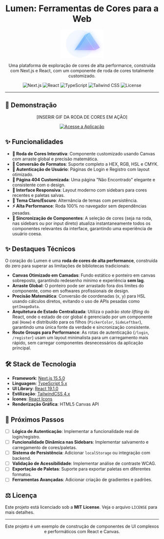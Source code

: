 <div align="center">

# Lumen: Ferramentas de Cores para a Web

</div>

<p align="center">
  <img src="./public/logoSemNome.svg" alt="Lumen Logo" width="140">
</p>

<p align="center">
  Uma plataforma de exploração de cores de alta performance, construída com Next.js e React, com um componente de roda de cores totalmente customizado.
</p>

<p align="center">
  <img src="https://img.shields.io/badge/Next.js-15.5.0-blue?logo=nextdotjs" alt="Next.js">
  <img src="https://img.shields.io/badge/React-19.1.0-blue?logo=react" alt="React">
  <img src="https://img.shields.io/badge/TypeScript-5.x-blue?logo=typescript" alt="TypeScript">
  <img src="https://img.shields.io/badge/Tailwind_CSS-4.x-blue?logo=tailwindcss" alt="Tailwind CSS">
  <img src="https://img.shields.io/badge/License-MIT-green" alt="License">
</p>

---

## 🎥 Demonstração

<p align="center">
  [INSERIR GIF DA RODA DE CORES EM AÇÃO]
</p>

<p align="center">
  <a href="https://lumen-ashy.vercel.app" target="_blank">
    <img src="https://img.shields.io/badge/🌐_Acesse_a_Aplicação-000000?style=for-the-badge&logo=vercel&logoColor=white" alt="Acesse a Aplicação">
  </a>
</p>

## ✨ Funcionalidades

- **🎨 Roda de Cores Interativa**: Componente customizado usando Canvas com arraste global e precisão matemática.
- **🔄 Conversão de Formatos**: Suporte completo a HEX, RGB, HSL e CMYK.
- **👤 Autenticação de Usuário**: Páginas de Login e Registro com layout otimizado.
- **📄 Página 404 Customizada**: Uma página "Não Encontrado" elegante e consistente com o design.
- **📱 Interface Responsiva**: Layout moderno com sidebars para cores recentes e paletas salvas.
- **🌙 Tema Claro/Escuro**: Alternância de temas com persistência.
- **⚡ Alta Performance**: Roda 100% no navegador sem dependências pesadas.
- **🔗 Sincronização de Componentes**: A seleção de cores (seja na roda, nas sidebars ou por input direto) atualiza instantaneamente todos os componentes relevantes da interface, garantindo uma experiência de usuário coesa.

## ✨ Destaques Técnicos

O coração do Lumen é uma **roda de cores de alta performance**, construída do zero para superar as limitações de bibliotecas tradicionais:

- **Canvas Otimizado em Camadas**: Fundo estático e ponteiro em canvas sobreposto, garantindo redesenho mínimo e experiência **sem lag**.
- **Arraste Global**: O ponteiro pode ser arrastado fora dos limites do componente, como em softwares profissionais de design.
- **Precisão Matemática**: Conversão de coordenadas (x, y) para HSL usando cálculos diretos, evitando o uso de APIs pesadas como `getImageData`.
- **Arquitetura de Estado Centralizada**: Utiliza o padrão *state lifting* do React, onde o estado de cor global é gerenciado por um componente pai (`Home`) e distribuído para os filhos (`PickerColor`, `SideLeftbar`), garantindo uma única fonte da verdade e sincronização consistente.
- **Route Groups para Performance**: As rotas de autenticação (`/login`, `/register`) usam um layout minimalista para um carregamento mais rápido, sem carregar componentes desnecessários da aplicação principal.

## 🛠️ Stack de Tecnologia

- **Framework**: [Next.js 15.5.0](https://nextjs.org/)
- **Linguagem**: [TypeScript 5.x](https://www.typescriptlang.org/)
- **UI Library**: [React 19.1.0](https://reactjs.org/)
- **Estilização**: [TailwindCSS 4.x](https://tailwindcss.com/)
- **Ícones**: [React Icons](https://react-icons.github.io/react-icons/)
- **Renderização Gráfica**: HTML5 Canvas API

## 🚧 Próximos Passos

- [ ] **Lógica de Autenticação**: Implementar a funcionalidade real de login/registro.
- [ ] **Funcionalidade Dinâmica nas Sidebars**: Implementar salvamento e carregamento de cores/paletas.
- [ ] **Sistema de Persistência**: Adicionar `localStorage` ou integração com backend.
- [ ] **Validação de Acessibilidade**: Implementar análise de contraste WCAG.
- [ ] **Exportação de Paletas**: Suporte para exportar paletas em diferentes formatos.
- [ ] **Ferramentas Avançadas**: Adicionar criação de gradientes e padrões.

## ⚖️ Licença

Este projeto está licenciado sob a **MIT License**.
Veja o arquivo `LICENSE` para mais detalhes.

---

<p align="center">
  Este projeto é um exemplo de construção de componentes de UI complexos e performáticos com React e Canvas.
</p>
